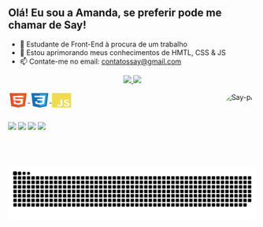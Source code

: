 ## Olá! Eu sou a Amanda, se preferir pode me chamar de Say!

- 🔭 Estudante de Front-End à procura de um trabalho
- 🌱 Estou aprimorando meus conhecimentos de HMTL, CSS & JS
- 📫 Contate-me no email: contatossay@gmail.com

<div align="center">
  <a href="https://github.com/saakuya">
  <img height="160em" src="https://github-readme-stats.vercel.app/api?username=saakuya&show_icons=true&icon_color=cc477a&text_color=ffffff&theme=github_dark&card_width=120&title_color=e88b89&clude_all_commits=true&count_private=true"/>
  <img height="160em" src="https://github-readme-stats.vercel.app/api/top-langs/?username=saakuya&layout=compact&line_height=3&card_width=170&theme=github_dark&title_color=e88b89&title_height=10"/>
</div>
  
  <div style="display: inline_block"><br>
  <img align="center" alt="Say-HTML" height="30" width="40" src="https://raw.githubusercontent.com/devicons/devicon/master/icons/html5/html5-original.svg">
  <img align="center" alt="Say-CSS" height="30" width="40" src="https://raw.githubusercontent.com/devicons/devicon/master/icons/css3/css3-original.svg">
  <img align="center" alt="Say-Js" height="30" width="40" src="https://raw.githubusercontent.com/devicons/devicon/master/icons/javascript/javascript-plain.svg">
  <img align="right" alt="Say-pic" height="150" style="border-radius:50px;" src="https://cdn.discordapp.com/attachments/851596066758328320/891788716840988762/saygif-gifmaker.gif">
</div>
  </div>
  
  ##
  
 <div> 
  <a href="" target="_blank"><img src="https://img.shields.io/badge/-Instagram-%23E4405F?style=for-the-badge&logo=instagram&logoColor=white" target="_blank"></a>
  <a href="" target="_blank"><img src="https://img.shields.io/badge/Discord-7289DA?style=for-the-badge&logo=discord&logoColor=white" target="_blank"></a> 
  <a href= "mailto:contatossay@gmail.com"><img src="https://img.shields.io/badge/-Gmail-%23333?style=for-the-badge&logo=gmail&logoColor=white" target="_blank"></a>
  <a href="" target="_blank"><img src="https://img.shields.io/badge/-LinkedIn-%230077B5?style=for-the-badge&logo=linkedin&logoColor=white" target="_blank"></a> 
 
  ![Snake animation](https://github.com/saakuya/saakuya/blob/output/github-contribution-grid-snake.svg)
 
</div>
